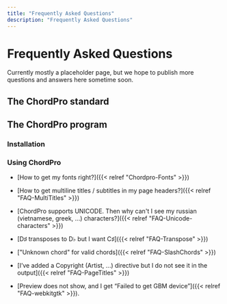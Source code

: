 ```yaml
---
title: "Frequently Asked Questions"
description: "Frequently Asked Questions"
---
```


# Frequently Asked Questions

Currently mostly a placeholder page, but we hope to publish more
questions and answers here sometime soon. 

## The ChordPro standard

## The ChordPro program

### Installation

### Using ChordPro

* [How to get my fonts right?]({{< relref "Chordpro-Fonts" >}})

* [How to get multiline titles / subtitles in my page headers?]({{< relref "FAQ-MultiTitles" >}})

* [ChordPro supports UNICODE. Then why can't I see my russian (vietnamese, greek, ...) characters?]({{< relref "FAQ-Unicode-characters" >}})

* [D♯ transposes to D♭ but I want C♯]({{< relref "FAQ-Transpose" >}})

* ["Unknown chord" for valid chords]({{< relref "FAQ-SlashChords" >}})

* [I’ve added a Copyright (Artist, ...) directive but I do not see it in the output]({{< relref "FAQ-PageTitles" >}})

* [Preview does not show, and I get “Failed to get GBM device”]({{<
  relref "FAQ-webkitgtk" >}}).
  
